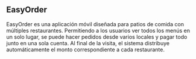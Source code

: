 ## EasyOrder
EasyOrder es una aplicación móvil diseñada para patios de comida con múltiples restaurantes. Permitiendo a los usuarios ver todos los menús en un solo lugar, se puede hacer pedidos desde varios locales y pagar todo junto en una sola cuenta. Al final de la visita, el sistema distribuye automáticamente el monto correspondiente a cada restaurante.
